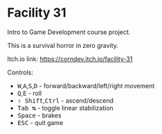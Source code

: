# Facility 31

Intro to Game Development course project.

This is a survival horror in zero gravity.

Itch.io link: <https://corndev.itch.io/facility-31>

Controls:

- <kbd>W</kbd>,<kbd>A</kbd>,<kbd>S</kbd>,<kbd>D</kbd> - forward/backward/left/right movement
- <kbd>Q</kbd>,<kbd>E</kbd> - roll
- <kbd>⇧ Shift</kbd>,<kbd>Ctrl</kbd> - ascend/descend
- <kbd>Tab ↹</kbd> - toggle linear stabilization
- <kbd>Space</kbd> - brakes
- <kbd>ESC</kbd> - quit game
